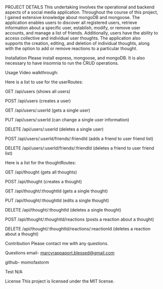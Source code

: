 PROJECT DETAILS
This undertaking involves the operational and backend aspects of a social media application. Throughout the course of this project, I gained extensive knowledge about mongoDB and mongoose. The application enables users to discover all registered users, retrieve information about a specific user, establish, modify, or remove user accounts, and manage a list of friends. Additionally, users have the ability to access collective and individual user thoughts. The application also supports the creation, editing, and deletion of individual thoughts, along with the option to add or remove reactions to a particular thought.

Installation
Please install express, mongoose, and mongoDB. It is also necessary to have insomnia to run the CRUD operations.

Usage
Video walkthrough:

Here is a list to use for the userRoutes:

GET /api/users (shows all users)

POST /api/users (creates a user)

GET /api/users/:userId (gets a single user)

PUT /api/users/:userId (can change a single user information)

DELETE /api/users/:userId (deletes a single user)

POST /api/users/:userId/friends/:friendId (adds a friend to user friend list)

DELETE /api/users/:userId/friends/:friendId (deletes a friend to user friend list)

Here is a list for the thoughtRoutes:

GET /api/thought (gets all thoughts)

POST /api/thought (creates a thought)

GET /api/thought/:thoughtId (gets a single thought)

PUT /api/thought/:thoughtId (edits a single thought)

DELETE /api/thought/:thoughtId (deletes a single thought)

POST /api/thought/:thoughtId/reactions (posts a reaction about a thought)

DELETE /api/thought/:thoughtId/reactions/:reactionId (deletes a reaction about a thought)

Contribution
Please contact me with any questions.

Questions
email- marcyrappaport.blessed@gmail.com

github- momofastorm

Test
N/A

License
This project is licensed under the MIT license.
